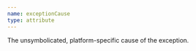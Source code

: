 ```yaml
---
name: exceptionCause
type: attribute
---
```


The unsymbolicated, platform-specific cause of the exception.